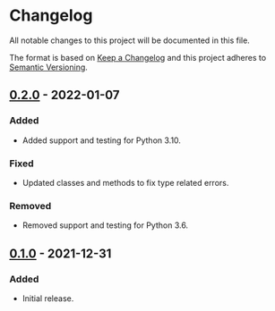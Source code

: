 # Changelog

All notable changes to this project will be documented in this file.

The format is based on [Keep a Changelog] and this project adheres to [Semantic Versioning].

  [Keep a Changelog]: http://keepachangelog.com/en/1.0.0/
  [Semantic Versioning]: http://semver.org/spec/v2.0.0.html

## [0.2.0] - 2022-01-07

### Added
- Added support and testing for Python 3.10.

### Fixed
- Updated classes and methods to fix type related errors.

### Removed
- Removed support and testing for Python 3.6.

  [0.2.0]: https://github.com/duffelhq/duffel-api-python/releases/tag/0.2.0

## [0.1.0] - 2021-12-31

### Added
- Initial release.

  [0.1.0]: https://github.com/duffelhq/duffel-api-python/releases/tag/0.1.0
